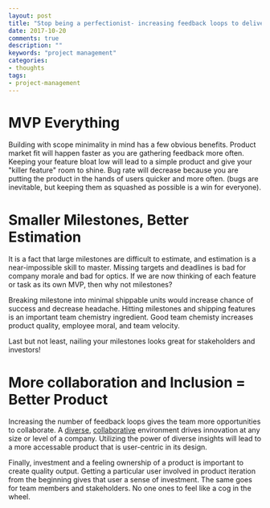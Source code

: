```yaml
---
layout: post
title: "Stop being a perfectionist- increasing feedback loops to deliver a better product, faster."
date: 2017-10-20
comments: true
description: ""
keywords: "project management"
categories:
- thoughts
tags:
- project-management
---
```


# MVP Everything
Building with scope minimality in mind has a few obvious benefits. Product market fit will happen faster as you are gathering feedback more often. Keeping your feature bloat low will lead to a simple product and give your "killer feature" room to shine. Bug rate will decrease because you are putting the product in the hands of users quicker and more often. (bugs are inevitable, but keeping them as squashed as possible is a win for everyone).


# Smaller Milestones, Better Estimation
It is a fact that large milestones are difficult to estimate, and estimation is a near-impossible skill to master. Missing targets and deadlines is bad for company morale and bad for optics.
If we are now thinking of each feature or task as its own MVP, then why not milestones?

Breaking milestone into minimal shippable units would increase chance of success and decrease headache. Hitting milestones and shipping features is an important team chemistry ingredient. Good team chemisty increases product quality, employee moral, and team velocity.

Last but not least, nailing your milestones looks great for stakeholders and investors!


# More collaboration and Inclusion = Better Product
Increasing the number of feedback loops gives the team more opportunities to collaborate. A [diverse](https://hbr.org/2013/12/how-diversity-can-drive-innovation), [collaborative](http://www.ey.com/Publication/vwLUAssets/ey-is-collaboration-the-new-innovation/$FILE/ey-is-collaboration-the-new-innovation.pdf) environment drives innovation at any size or level of a company. Utilizing the power of diverse insights will lead to a more accessable product that is user-centric in its design.

Finally, investment and a feeling ownership of a product is important to create quality output. Getting a particular user involved in product iteration from the beginning gives that user a sense of investment. The same goes for team members and stakeholders. No one ones to feel like a cog in the wheel.